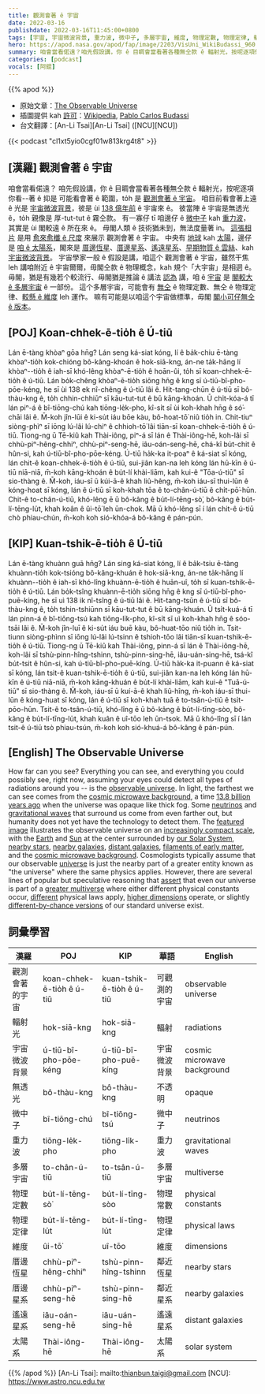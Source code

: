 ```yaml
---
title: 觀測會著 ê 宇宙
date: 2022-03-16
publishdate: 2022-03-16T11:45:00+0800
tags: [宇宙, 宇宙微波背景, 重力波, 微中子, 多層宇宙, 維度, 物理定數, 物理定律, 輻射, 無透光, 厝邊恆星, 厝邊星系, 遙遠星系, 太陽系]
hero: https://apod.nasa.gov/apod/fap/image/2203/VisUni_WikiBudassi_960.jpg
summary: 咱會當看偌遠？咱先假設講，你 ê 目睭會當看著各種無仝款 ê 輻射光，按呢逐項你看著 ê 抑是 可能看會著 ê 範圍，to̍h 是 觀測會著 ê 宇宙。
categories: [podcast]
vocals: [阿錕]
---
```


{{% apod %}}

- 原始文章：[The Observable Universe](https://apod.nasa.gov/apod/ap220316.html)
- 插圖提供 kah [許可](https://creativecommons.org/licenses/by-sa/4.0/deed.en)：[Wikipedia](https://commons.wikimedia.org/wiki/File:Extended_universe_logarithmic_illustration_(English_annotated).png), [Pablo Carlos Budassi](https://commons.wikimedia.org/wiki/User:Unmismoobjetivo)
- 台文翻譯：[An-Li Tsai][An-Li Tsai] ([NCU][NCU])

{{< podcast "cl1xt5yio0cgf01w813krg4t8" >}}

## [漢羅] 觀測會著 ê 宇宙
咱會當看偌遠？
咱先假設講，你 ê 目睭會當看著各種無仝款 ê 輻射光，按呢逐項你看--著 ê 抑是 可能看會著 ê 範圍，to̍h 是 [觀測會著 ê 宇宙][observable universe]。
咱目前看會著上遠 ê 光是 [宇宙微波背景][cosmic microwave background 1]，彼是 ùi [138 億年前][13.8 billion years ago] ê 宇宙來 ê。
彼當陣 ê 宇宙是無透光 ê，to̍h 親像是 厚-tut-tut ê 霧仝款。
有一寡仔 tī 咱邊仔 ê [微中子][neutrinos] kah [重力波][gravitational waves]，其實是 ùi 閣較遠 ê 所在來 ê。
毋閣人類 ê 技術猶未到，無法度量著 in。
[這張相片][featured image] 是用 [愈來愈櫼 ê 尺度][increasingly compact scale] 來展示 觀測會著 ê 宇宙。
中央有 [地球][Earth] kah [太陽][Sun]，邊仔是 [咱 ê 太陽系][our Solar System]，閣來是 [厝邊恆星][nearby stars]、[厝邊星系][nearby galaxies]、[遙遠星系][distant galaxies]、[早期物質 ê 雲絲][filaments of early matter]、kah [宇宙微波背景][cosmic microwave background 2]。
宇宙學家一般 ê 假設是講，咱這个 觀測會著 ê 宇宙，雖然干焦 leh 講咱附近 ê 宇宙爾爾，毋閣仝款 ê 物理概念，kah 規个「大宇宙」是相迵 ê。
毋閣，猶是有幾若个較流行、毋閣猶是推論 ê 講法 [認為][assert] 講，咱 ê [宇宙][universe] 是 [閣較大 ê 多層宇宙][greater multiverse] ê 一部份。
這个多層宇宙，可能會有 [無仝][different] ê 物理定數、無仝 ê 物理定律、[較懸 ê 維度][higher dimensions] leh 運作。
嘛有可能是以咱這个宇宙做標準，毋閣 [閣小可仔無仝 ê 版本][different-by-chance versions]。



## [POJ] Koan-chhek-ē-tio̍h ê Ú-tiū
Lán ē-tàng khòaⁿ gōa hn̄g?
Lán seng ká-siat kóng, lí ê ba̍k-chiu ē-tàng khòaⁿ-tio̍h kok-chióng bô-kâng-khoán ê hok-siā-kng, án-ne ta̍k-hāng lí khòaⁿ--tio̍h ê iah-sī khó-lêng khòaⁿ-ē-tio̍h ê hoān-ûi, to̍h sī koan-chhek-ē-tio̍h ê ú-tiū.
Lán bo̍k-chêng khòaⁿ-ē-tio̍h siōng hn̄g ê kng sī ú-tiū-bî-pho-pōe-kéng, he sī ùi 138 ek nî-chêng ê ú-tiū lâi ê.
Hit-tang-chūn ê ú-tiū sī bô-thàu-kng ê, to̍h chhin-chhiūⁿ sī kāu-tut-tut ê bū kāng-khoán.
Ū chi̍t-kóa-á tī lán piⁿ-á ê bî-tiōng-chú kah tiōng-le̍k-pho, kî-si̍t sī ùi koh-khah hn̄g ê só͘-chāi lâi ê.
M̄-koh jîn-lūi ê ki-su̍t iáu bōe kàu, bô-hoat-tō͘ niû tio̍h in.
Chit-tiuⁿ siòng-phìⁿ sī iōng lú-lâi lú-chiⁿ ê chhioh-tō͘ lâi tiān-sī koan-chhek-ē-tio̍h ê ú-tiū.
Tiong-ng ū Tē-kiû kah Thài-iông, piⁿ-á sī lán ê Thài-iông-hē, koh-lâi sī chhù-piⁿ-hêng-chhiⁿ, chhù-piⁿ-seng-hē, iâu-oán-seng-hē, chá-kî bu̍t-chit ê hûn-si, kah ú-tiū-bî-pho-pōe-kéng.
Ú-tiū ha̍k-ka it-poaⁿ ê ká-siat sī kóng, lán chit-ê koan-chhek-ē-tio̍h ê ú-tiū, sui-jiân kan-na leh kóng lán hū-kīn ê ú-tiū niā-niā, m̄-koh kāng-khoán ê bu̍t-lí khài-liām, kah kui-ê "Tōa-ú-tiū" sī sio-thàng ê.
M̄-koh, iáu-sī ū kúi-ā-ê khah liû-hêng, m̄-koh iáu-sī thui-lūn ê kóng-hoat sī kóng, lán ê ú-tiū sī koh-khah tōa ê to-chân-ú-tiū ê chi̍t-pō͘-hūn.
Chit-ê to-chân-ú-tiū, khó-lêng ē ū bô-kâng ê bu̍t-lí-tēng-sò͘, bô-kâng ê bu̍t-lí-tēng-lu̍t, khah koân ê ûi-tō͘ leh ūn-chok.
Mā ū khó-lêng sī í lán chit-ê ú-tiū chò phiau-chún, m̄-koh koh sió-khóa-á bô-kâng ê pán-pún.

## [KIP] Kuan-tshik-ē-tio̍h ê Ú-tiū
Lán ē-tàng khuànn guā hn̄g?
Lán sing ká-siat kóng, lí ê ba̍k-tsiu ē-tàng khuànn-tio̍h kok-tsióng bô-kâng-khuán ê hok-siā-kng, án-ne ta̍k-hāng lí khuànn--tio̍h ê iah-sī khó-lîng khuànn-ē-tio̍h ê huān-uî, to̍h sī kuan-tshik-ē-tio̍h ê ú-tiū.
Lán bo̍k-tsîng khuànn-ē-tio̍h siōng hn̄g ê kng sī ú-tiū-bî-pho-puē-kíng, he sī uì 138 ik nî-tsîng ê ú-tiū lâi ê.
Hit-tang-tsūn ê ú-tiū sī bô-thàu-kng ê, to̍h tshin-tshiūnn sī kāu-tut-tut ê bū kāng-khuán.
Ū tsi̍t-kuá-á tī lán pinn-á ê bî-tiōng-tsú kah tiōng-li̍k-pho, kî-si̍t sī uì koh-khah hn̄g ê sóo-tsāi lâi ê.
M̄-koh jîn-luī ê ki-su̍t iáu buē kàu, bô-huat-tōo niû tio̍h in.
Tsit-tiunn siòng-phìnn sī iōng lú-lâi lú-tsinn ê tshioh-tōo lâi tiān-sī kuan-tshik-ē-tio̍h ê ú-tiū.
Tiong-ng ū Tē-kiû kah Thài-iông, pinn-á sī lán ê Thài-iông-hē, koh-lâi sī tshù-pinn-hîng-tshinn, tshù-pinn-sing-hē, iâu-uán-sing-hē, tsá-kî bu̍t-tsit ê hûn-si, kah ú-tiū-bî-pho-puē-kíng.
Ú-tiū ha̍k-ka it-puann ê ká-siat sī kóng, lán tsit-ê kuan-tshik-ē-tio̍h ê ú-tiū, sui-jiân kan-na leh kóng lán hū-kīn ê ú-tiū niā-niā, m̄-koh kāng-khuán ê bu̍t-lí khài-liām, kah kui-ê "Tuā-ú-tiū" sī sio-thàng ê.
M̄-koh, iáu-sī ū kuí-ā-ê khah liû-hîng, m̄-koh iáu-sī thui-lūn ê kóng-huat sī kóng, lán ê ú-tiū sī koh-khah tuā ê to-tsân-ú-tiū ê tsi̍t-pōo-hūn.
Tsit-ê to-tsân-ú-tiū, khó-lîng ē ū bô-kâng ê bu̍t-lí-tīng-sòo, bô-kâng ê bu̍t-lí-tīng-lu̍t, khah kuân ê uî-tōo leh ūn-tsok.
Mā ū khó-lîng sī í lán tsit-ê ú-tiū tsò phiau-tsún, m̄-koh koh sió-khuá-á bô-kâng ê pán-pún.

## [English] The Observable Universe

How far can you see?
Everything you can see, and everything you could possibly see, right now, assuming your eyes could detect all types of radiations around you -- is the [observable universe][observable universe].
In light, the farthest we can see comes from the [cosmic microwave background][cosmic microwave background 1], a time [13.8 billion years ago][13.8 billion years ago] when the universe was opaque like thick fog.
Some [neutrinos][neutrinos] and [gravitational waves][gravitational waves] that surround us come from even farther out, but humanity does not yet have the technology to detect them.
The [featured image][featured image] illustrates the observable universe on an [increasingly compact scale][increasingly compact scale], with the [Earth][Earth] and [Sun][Sun] at the center surrounded by [our Solar System][our Solar System], [nearby stars][nearby stars], [nearby galaxies][nearby galaxies], [distant galaxies][distant galaxies], [filaments of early matter][filaments of early matter], and the [cosmic microwave background][cosmic microwave background 2].
Cosmologists typically assume that our observable [universe][universe] is just the nearby part of a greater entity known as "the universe" where the same physics applies.
However, there are several lines of popular but speculative reasoning that [assert][assert] that even our universe is part of a [greater multiverse][greater multiverse] where either different physical constants occur, [different][different] physical laws apply, [higher dimensions][higher dimensions] operate, or slightly [different-by-chance versions][different-by-chance versions] of our standard universe exist.

## 詞彙學習

|漢羅|POJ|KIP|華語|English|
|-|-|-|-|-|
|觀測會著的宇宙|koan-chhek-ē-tio̍h ê ú-tiū|kuan-tshik-ē-tio̍h ê ú-tiū|可觀測的宇宙|observable universe|
|輻射光|hok-siā-kng|hok-siā-kng|輻射|radiations|
|宇宙微波背景|ú-tiū-bî-pho-pōe-kéng|ú-tiū-bî-pho-puē-kíng|宇宙微波背景|cosmic microwave background|
|無透光|bô-thàu-kng|bô-thàu-kng|不透明|opaque|
|微中子|bî-tiōng-chú|bî-tiōng-tsú|微中子|neutrinos|
|重力波|tiōng-le̍k-pho|tiōng-li̍k-pho|重力波|gravitational waves|
|多層宇宙|to-chân-ú-tiū|to-tsân-ú-tiū|多層宇宙|multiverse|
|物理定數|bu̍t-lí-tēng-sò͘|bu̍t-lí-tīng-sòo|物理常數|physical constants|
|物理定律|bu̍t-lí-tēng-lu̍t|bu̍t-lí-tīng-lu̍t|物理定律|physical laws|
|維度|ûi-tō͘|uî-tōo|維度|dimensions|
|厝邊恆星|chhù-piⁿ-hêng-chhiⁿ|tshù-pinn-hîng-tshinn|鄰近恆星|nearby stars|
|厝邊星系|chhù-piⁿ-seng-hē|tshù-pinn-sing-hē|鄰近星系|nearby galaxies|
|遙遠星系|iâu-oán-seng-hē|iâu-uán-sing-hē|遙遠星系|distant galaxies|
|太陽系|Thài-iông-hē|Thài-iông-hē|太陽系|solar system|

{{% /apod %}}
[An-Li Tsai]: mailto:thianbun.taigi@gmail.com
[NCU]: https://www.astro.ncu.edu.tw

[copyright]: https://apod.nasa.gov/apod/fap/lib/about_apod.html#srapply

[observable universe]:https://en.wikipedia.org/wiki/Observable_universe
[cosmic microwave background 1]:https://wmap.gsfc.nasa.gov/universe/bb_tests_cmb.html
[13.8 billion years ago]:https://en.wikipedia.org/wiki/Age_of_the_universe
[neutrinos]:https://icecube.wisc.edu/outreach/neutrinos/
[gravitational waves]:https://www.ligo.caltech.edu/page/what-are-gw
[featured image]:https://commons.wikimedia.org/wiki/File:Extended_universe_logarithmic_illustration_(English_annotated).png
[increasingly compact scale]:https://en.wikipedia.org/wiki/Logarithmic_scale
[Earth]:https://solarsystem.nasa.gov/planets/earth/overview/
[Sun]:https://solarsystem.nasa.gov/solar-system/sun/in-depth/
[our Solar System]:https://solarsystem.nasa.gov/solar-system/our-solar-system/in-depth/
[nearby stars]:http://www.atlasoftheuniverse.com/12lys.html
[nearby galaxies]:https://apod.nasa.gov/apod/ap110614.html
[distant galaxies]:https://apod.nasa.gov/apod/ap180305.html
[filaments of early matter]:https://apod.nasa.gov/apod/ap140512.html
[cosmic microwave background 2]:https://apod.nasa.gov/apod/ap130325.html
[universe]:https://science.nasa.gov/astrophysics/big-questions/How-do-matter-energy-space-and-time-behave-under-the-extraordinarily-diverse-conditions-of-the-cosmos
[assert]:http://asterisk.apod.com/viewtopic.php?f=39&t=21958
[greater multiverse]:https://en.wikipedia.org/wiki/Multiverse
[different]:https://medium.com/starts-with-a-bang/ask-ethan-96-is-the-multiverse-science-ecceb24fa2af
[higher dimensions]:http://www.pbs.org/wgbh/nova/blogs/physics/2014/04/how-many-dimensions-does-the-universe-really-have/
[different-by-chance versions]:https://apod.nasa.gov/apod/ap170401.html
